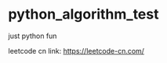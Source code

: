 python_algorithm_test
=====================

just python fun

leetcode cn link: https://leetcode-cn.com/
